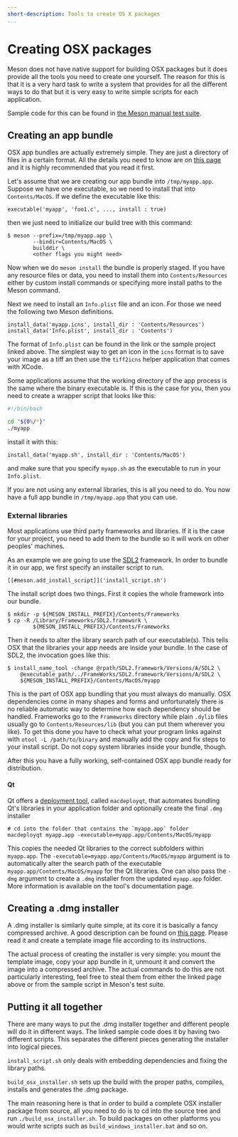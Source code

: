 ```yaml
---
short-description: Tools to create OS X packages
...
```


# Creating OSX packages

Meson does not have native support for building OSX packages but it
does provide all the tools you need to create one yourself. The reason
for this is that it is a very hard task to write a system that
provides for all the different ways to do that but it is very easy to
write simple scripts for each application.

Sample code for this can be found in [the Meson manual test
suite](https://github.com/jpakkane/meson/tree/master/manual%20tests/4%20standalone%20binaries).

## Creating an app bundle

OSX app bundles are actually extremely simple. They are just a
directory of files in a certain format. All the details you need to
know are on [this
page](https://stackoverflow.com/questions/1596945/building-osx-app-bundle)
and it is highly recommended that you read it first.

Let's assume that we are creating our app bundle into
`/tmp/myapp.app`. Suppose we have one executable, so we need to
install that into `Contents/MacOS`. If we define the executable like
this:

```meson
executable('myapp', 'foo1.c', ..., install : true)
```

then we just need to initialize our build tree with this command:

```console
$ meson --prefix=/tmp/myapp.app \
        --bindir=Contents/MacOS \
        builddir \
        <other flags you might need>
```

Now when we do `meson install` the bundle is properly staged. If you
have any resource files or data, you need to install them into
`Contents/Resources` either by custom install commands or specifying
more install paths to the Meson command.

Next we need to install an `Info.plist` file and an icon. For those we
need the following two Meson definitions.

```meson
install_data('myapp.icns', install_dir : 'Contents/Resources')
install_data('Info.plist', install_dir : 'Contents')
```

The format of `Info.plist` can be found in the link or the sample
project linked above. The simplest way to get an icon in the `icns`
format is to save your image as a tiff an then use the `tiff2icns` helper
application that comes with XCode.

Some applications assume that the working directory of the app process
is the same where the binary executable is. If this is the case for
you, then you need to create a wrapper script that looks like this:

```bash
#!/bin/bash

cd "${0%/*}"
./myapp
```

install it with this:

```meson
install_data('myapp.sh', install_dir : 'Contents/MacOS')
```

and make sure that you specify `myapp.sh` as the executable to run in
your `Info.plist`.

If you are not using any external libraries, this is all you need to
do. You now have a full app bundle in `/tmp/myapp.app` that you can
use.

### External libraries 

Most applications use third party frameworks and libraries.
If it is the case for your project, you need to add them to 
the bundle so it will work on other peoples' machines.

As an example we are going to use the [SDL2](https://libsdl.org/)
framework. In order to bundle it in our app, we first specify an
installer script to run.

```meson
[[#meson.add_install_script]]('install_script.sh')
```

The install script does two things. First it copies the whole
framework into our bundle.

```console
$ mkdir -p ${MESON_INSTALL_PREFIX}/Contents/Frameworks
$ cp -R /Library/Frameworks/SDL2.framework \
        ${MESON_INSTALL_PREFIX}/Contents/Frameworks
```

Then it needs to alter the library search path of our
executable(s). This tells OSX that the libraries your app needs are
inside your bundle. In the case of SDL2, the invocation goes like
this:

```console
$ install_name_tool -change @rpath/SDL2.framework/Versions/A/SDL2 \
    @executable_path/../FrameWorks/SDL2.framework/Versions/A/SDL2 \
    ${MESON_INSTALL_PREFIX}/Contents/MacOS/myapp
```

This is the part of OSX app bundling that you must always do
manually. OSX dependencies come in many shapes and forms and
unfortunately there is no reliable automatic way to determine how each
dependency should be handled. Frameworks go to the `Frameworks`
directory while plain `.dylib` files usually go to
`Contents/Resources/lib` (but you can put them wherever you like). To
get this done you have to check what your program links against with
`otool -L /path/to/binary` and manually add the copy and fix steps to
your install script. Do not copy system libraries inside your bundle,
though.

After this you have a fully working, self-contained OSX app bundle
ready for distribution.

#### Qt

Qt offers a [deployment tool](https://doc.qt.io/qt-5/macos-deployment.html#macdeploy),
called `macdeployqt`, that automates bundling Qt's libraries in your application folder and
optionally create the final `.dmg` installer

```console
# cd into the folder that contains the `myapp.app` folder
macdeployqt myapp.app -executable=myapp.app/Contents/MacOS/myapp
```

This copies the needed Qt libraries to the correct subfolders within `myapp.app`.
The `-executable=myapp.app/Contents/MacOS/myapp` argument is
to automatically alter the search path of the executable 
`myapp.app/Contents/MacOS/myapp` for the Qt libraries. One can also pass the `-dmg`
argument to create a `.dmg` installer from the updated `myapp.app` folder.
More information is available on the tool's documentation page.

## Creating a .dmg installer

A .dmg installer is similarly quite simple, at its core it is
basically a fancy compressed archive. A good description can be found
on [this page](https://mko.re/blog/fancy-dmg/). Please read it
and create a template image file according to its instructions.

The actual process of creating the installer is very simple: you mount
the template image, copy your app bundle in it, unmount it and convert
the image into a compressed archive. The actual commands to do this
are not particularly interesting, feel free to steal them from either
the linked page above or from the sample script in Meson's test suite.

## Putting it all together

There are many ways to put the .dmg installer together and different
people will do it in different ways. The linked sample code does it by
having two different scripts. This separates the different pieces
generating the installer into logical pieces.

`install_script.sh` only deals with embedding dependencies and fixing
the library paths.

`build_osx_installer.sh` sets up the build with the proper paths,
compiles, installs and generates the .dmg package.

The main reasoning here is that in order to build a complete OSX
installer package from source, all you need to do is to cd into the
source tree and run `./build_osx_installer.sh`. To build packages on
other platforms you would write scripts such as
`build_windows_installer.bat` and so on.
